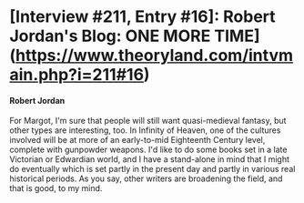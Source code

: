 # [Interview #211, Entry #16]: Robert Jordan's Blog: ONE MORE TIME](https://www.theoryland.com/intvmain.php?i=211#16)

#### Robert Jordan

For Margot, I'm sure that people will still want quasi-medieval fantasy, but other types are interesting, too. In Infinity of Heaven, one of the cultures involved will be at more of an early-to-mid Eighteenth Century level, complete with gunpowder weapons. I'd like to do some books set in a late Victorian or Edwardian world, and I have a stand-alone in mind that I might do eventually which is set partly in the present day and partly in various real historical periods. As you say, other writers are broadening the field, and that is good, to my mind.

